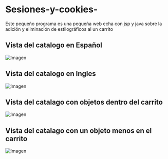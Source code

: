 # Sesiones-y-cookies-
Este pequeño programa es una pequeña web echa con jsp y java sobre la adición y eliminación de estilográficos al un carrito

## Vista del catalogo en **Español**  
![Imagen](markdownSesionesCookies/img/catalogoes.png)  


## Vista del catalogo en **Ingles**  
![Imagen](markdownSesionesCookies/img/vistaIngles.png)  


## Vista del catalago con objetos dentro del carrito  
![Imagen](markdownSesionesCookies/img/catalogoconCarrito.png)  


## Vista del catalago con un objeto menos en el carrito  
![Imagen](markdownSesionesCookies/img/elementoeliminado.png)
